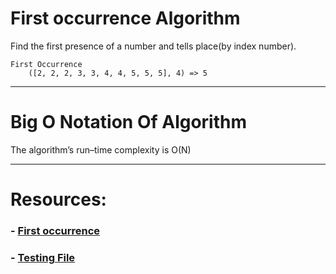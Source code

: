 # First occurrence Algorithm
Find the first presence of a number and tells
place(by index number).<br>
```
First Occurrence
    ([2, 2, 2, 3, 3, 4, 4, 5, 5, 5], 4) => 5 
```
---
# Big O Notation Of Algorithm
The algorithm’s run–time complexity is O(N)

---
# Resources:
### - [First occurrence](./first_occurrence.py)<br>
### - [Testing File](./test_first.py)